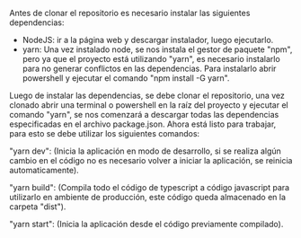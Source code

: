 Antes de clonar el repositorio es necesario instalar las siguientes dependencias:

- NodeJS: ir a la página web y descargar instalador, luego ejecutarlo.
- yarn: Una vez instalado node, se nos instala el gestor de paquete "npm", pero ya que
  el proyecto está utilizando "yarn", es necesario instalarlo para no generar conflictos
  en las dependencias. Para instalarlo abrir powershell y ejecutar el comando "npm install -G yarn".

Luego de instalar las dependencias, se debe clonar el repositorio, una vez clonado abrir una terminal o powershell
en la raíz del proyecto y ejecutar el comando "yarn", se nos comenzará a descargar todas las dependencias especificadas
en el archivo package.json.
Ahora está listo para trabajar, para esto se debe utilizar los siguientes comandos:

"yarn dev": (Inicia la aplicación en modo de desarrollo, si se realiza algún cambio en el código no es necesario
volver a iniciar la aplicación, se reinicia automaticamente).

"yarn build": (Compila todo el código de typescript a código javascript para utilizarlo en ambiente de producción,
este código queda almacenado en la carpeta "dist").

"yarn start": (Inicia la aplicación desde el código previamente compilado).
